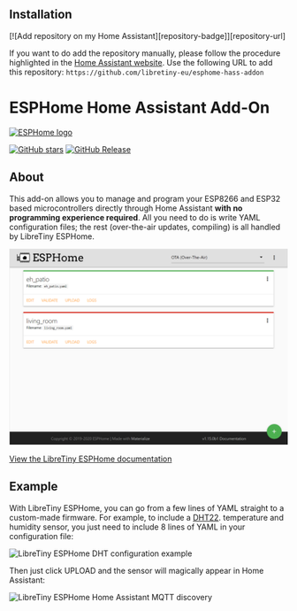 ## Installation

[![Add repository on my Home Assistant][repository-badge]][repository-url]

If you want to do add the repository manually, please follow the procedure highlighted in the [Home Assistant website](https://home-assistant.io/hassio/installing_third_party_addons). Use the following URL to add this repository: `https://github.com/libretiny-eu/esphome-hass-addon`


# ESPHome Home Assistant Add-On

[![ESPHome logo](https://raw.githubusercontent.com/esphome/hassio/main/esphome-dev/logo.png)](https://docs.libretiny.eu/docs/projects/esphome/)

[![GitHub stars](https://img.shields.io/github/stars/kuba2k2/libretiny-esphome.svg?style=social&label=Star&maxAge=2592000)](https://github.com/kuba2k2/libretiny-esphome)
[![GitHub Release][releases-shield]][releases]

## About

This add-on allows you to manage and program your ESP8266 and ESP32 based microcontrollers
directly through Home Assistant **with no programming experience required**. All you need to do
is write YAML configuration files; the rest (over-the-air updates, compiling) is all
handled by LibreTiny ESPHome.

<p align="center">
<img title="LibreTiny ESPHome dashboard screenshot" src="https://raw.githubusercontent.com/esphome/hassio/main/esphome-dev/images/screenshot.png" width="700px"></img>
</p>

[View the LibreTiny ESPHome documentation](https://docs.libretiny.eu/docs/projects/esphome/)

## Example

With LibreTiny ESPHome, you can go from a few lines of YAML straight to a custom-made
firmware. For example, to include a [DHT22][dht22].
temperature and humidity sensor, you just need to include 8 lines of YAML
in your configuration file:

<img title="LibreTiny ESPHome DHT configuration example" src="https://raw.githubusercontent.com/esphome/hassio/main/esphome-dev/images/dht-example.png" width="500px"></img>

Then just click UPLOAD and the sensor will magically appear in Home Assistant:

<img title="LibreTiny ESPHome Home Assistant MQTT discovery" src="https://raw.githubusercontent.com/esphome/hassio/main/esphome-dev/images/temperature-humidity.png" width="600px"></img>

[dht22]: https://esphome.io/components/sensor/dht.html
[releases-shield]: https://img.shields.io/github/v/release/kuba2k2/libretiny-esphome.svg
[releases]: https://github.com/kuba2k2/libretiny-esphome/releases
